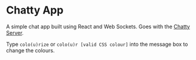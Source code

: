 Chatty App
=====================

A simple chat app built using React and Web Sockets. Goes with the [Chatty Server](https://github.com/alexpdraper/chatty-server).

Type `colo(u)rize` or `colo(u)r [valid CSS colour]` into the message box to change the colours.